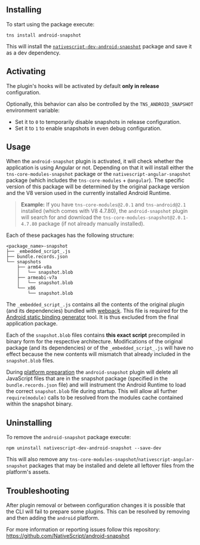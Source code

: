 ## Installing

To start using the package execute:
```shell
tns install android-snapshot
```

This will install the [`nativescript-dev-android-snapshot`](https://www.npmjs.com/package/nativescript-dev-android-snapshot) package and save it as a dev dependency.

## Activating

The plugin's hooks will be activated by default **only in release** configuration.

Optionally, this behavior can also be controlled by the `TNS_ANDROID_SNAPSHOT` environment variable:
* Set it to `0` to temporarily disable snapshots in release configuration.
* Set it to `1` to enable snapshots in even debug configuration.

## Usage

When the `android-snapshot` plugin is activated, it will check whether the application is using Angular or not. Depending on that it will install either the `tns-core-modules-snapshot` package or the `nativescript-angular-snapshot` package (which includes the `tns-core-modules` + `@angular`). The specific version of this package will be determined by the original package version and the V8 version used in the currently installed Android Runtime.

> **Example:** If you have `tns-core-modules@2.0.1` and `tns-android@2.1` installed (which comes with V8 4.7.80), the `android-snapshot` plugin will search for and download the `tns-core-modules-snapshot@2.0.1-4.7.80` package (if not already manually installed).

Each of these packages has the following structure:
```
<package_name>-snapshot
├── _embedded_script_.js
├── bundle.records.json
└── snapshots
    ├── arm64-v8a
    │   └── snapshot.blob
    ├── armeabi-v7a
    │   └── snapshot.blob
    └── x86
        └── snapshot.blob
```

The `_embedded_script_.js` contains all the contents of the original plugin (and its dependencies) bundled with [webpack](https://webpack.github.io/). This file is required for the [Android static binding generator](https://github.com/NativeScript/android-static-binding-generator/) tool. It is thus excluded from the final application package.

Each of the `snapshot.blob` files contains **this exact script** precompiled in binary form for the respective architecture. Modifications of the original package (and its dependencies) or of the `_embedded_script_.js` will have no effect because the new contents will mismatch that already included in the `snapshot.blob` files.

During [platform preparation](https://github.com/NativeScript/nativescript-cli/blob/master/docs/man_pages/project/configuration/prepare.md) the `android-snapshot` plugin will delete all JavaScript files that are in the snapshot package (specified in the `bundle.records.json` file) and will instrument the Android Runtime to load the correct `snapshot.blob` file during startup. This will allow all further `require(module)` calls to be resolved from the modules cache contained within the snapshot binary.

## Uninstalling

To remove the `android-snapshot` package execute:
```shell
npm uninstall nativescript-dev-android-snapshot --save-dev
```

This will also remove any `tns-core-modules-snapshot`/`nativescript-angular-snapshot` packages that may be installed and delete all leftover files from the platform's assets.

## Troubleshooting

After plugin removal or between configuration changes it is possible that the CLI will fail to prepare some plugins. This can be resolved by removing and then adding the `android` platform.

For more information or reporting issues follow this repository: https://github.com/NativeScript/android-snapshot
